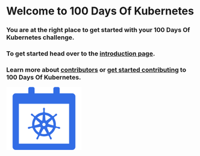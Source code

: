 # Welcome to 100 Days Of Kubernetes

### You are at the right place to get started with your 100 Days Of Kubernetes challenge.

### To get started head over to the [introduction page](./overview.md).

### Learn more about [contributors](./contributors.md) or [get started contributing](https://github.com/100daysofkubernetes/100DaysOfKubernetes) to 100 Days Of Kubernetes.

 
<img src="./assets/100dk.png" alt="logo" width="200"/>